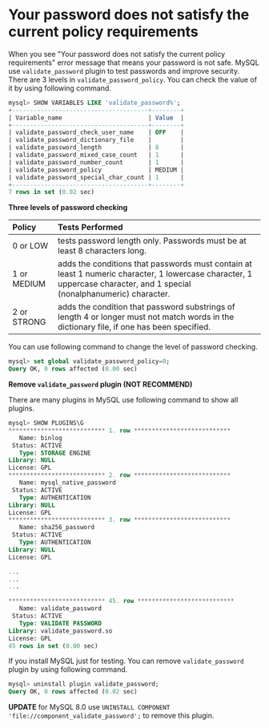 # Your password does not satisfy the current policy requirements
When you see "Your password does not satisfy the current policy requirements" error message that means your password
is not safe. MySQL use `validate_password` plugin to test passwords and improve security. There are 3 levels in 
`validate_password_policy`. You can check the value of it by using following command.
```sql
mysql> SHOW VARIABLES LIKE 'validate_password%';
+--------------------------------------+--------+
| Variable_name                        | Value  |
+--------------------------------------+--------+
| validate_password_check_user_name    | OFF    |
| validate_password_dictionary_file    |        |
| validate_password_length             | 8      |
| validate_password_mixed_case_count   | 1      |
| validate_password_number_count       | 1      |
| validate_password_policy             | MEDIUM |
| validate_password_special_char_count | 1      |
+--------------------------------------+--------+
7 rows in set (0.02 sec)
```

**Three levels of password checking**

|Policy|Tests Performed|
|:-----|:--------------|
|0 or LOW|tests password length only. Passwords must be at least 8 characters long.|
|1 or MEDIUM|adds the conditions that passwords must contain at least 1 numeric character, 1 lowercase character, 1 uppercase character, and 1 special (nonalphanumeric) character.|
|2 or STRONG|adds the condition that password substrings of length 4 or longer must not match words in the dictionary file, if one has been specified.|

You can use following command to change the level of password checking.
```sql
mysql> set global validate_password_policy=0;
Query OK, 0 rows affected (0.00 sec)
```

**Remove `validate_password` plugin (NOT RECOMMEND)**

There are many plugins in MySQL use following command to show all plugins.
```sql
mysql> SHOW PLUGINS\G
*************************** 1. row ***************************
   Name: binlog
 Status: ACTIVE
   Type: STORAGE ENGINE
Library: NULL
License: GPL
*************************** 2. row ***************************
   Name: mysql_native_password
 Status: ACTIVE
   Type: AUTHENTICATION
Library: NULL
License: GPL
*************************** 3. row ***************************
   Name: sha256_password
 Status: ACTIVE
   Type: AUTHENTICATION
Library: NULL
License: GPL

...
...
...

*************************** 45. row ***************************
   Name: validate_password
 Status: ACTIVE
   Type: VALIDATE PASSWORD
Library: validate_password.so
License: GPL
45 rows in set (0.00 sec)

```
If you install MySQL just for testing. You can remove `validate_password` plugin by using following command.
```sql
mysql> uninstall plugin validate_password;
Query OK, 0 rows affected (0.02 sec)
```

**UPDATE** for MySQL 8.0 use `UNINSTALL COMPONENT 'file://component_validate_password';` to remove this plugin.